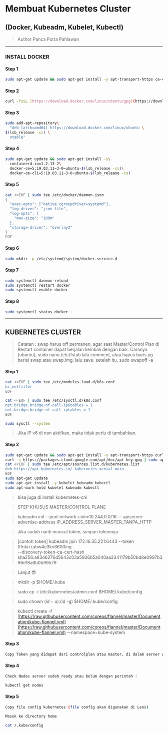 # Membuat Kubernetes Cluster
## (Docker, Kubeadm, Kubelet, Kubectl)
> Author Panca Putra Pahlawan
---

### INSTALL DOCKER

#### Step 1

```sh
sudo apt-get update && sudo apt-get install -y apt-transport-https ca-certificates curl software-properties-common gnupg2
```

#### Step 2

```sh
curl -fsSL [https://download.docker.com/linux/ubuntu/gpg](https://download.docker.com/linux/ubuntu/gpg) | sudo apt-key --keyring /etc/apt/trusted.gpg.d/docker.gpg add -
```

#### Step 3

```sh
sudo add-apt-repository\
  "deb [arch=amd64] https://download.docker.com/linux/ubuntu \
$(lsb_release -cs) \
  stable"
```

#### Step 4

```sh
sudo apt-get update && sudo apt-get install -y\
  containerd.io=1.2.13-2\
  docker-ce=5:19.03.11~3-0~ubuntu-$(lsb_release -cs)\
  docker-ce-cli=5:19.03.11~3-0~ubuntu-$(lsb_release -cs)
```

#### Step 5

```sh
cat <<EOF | sudo tee /etc/docker/daemon.json
{
  "exec-opts": ["native.cgroupdriver=systemd"],
  "log-driver": "json-file",
  "log-opts": {
    "max-size": "100m"
  },
  "storage-driver": "overlay2"
}
EOF
```

#### Step 6

```sh
sudo mkdir -p /etc/systemd/system/docker.service.d
```

#### Step 7

```sh
sudo systemctl daemon-reload
sudo systemctl restart docker
sudo systemctl enable docker
```

#### Step 8

```sh
sudo systemctl status docker
```
---

## KUBERNETES CLUSTER

> Catatan : swap harus off permanen, agar saat Master/Control Plan di Restart container dapat berjalan kembali dengan baik. Caranya (ubuntu), sudo nano /etc/fstab
lalu comment, atau hapus baris yg berisi swap atau swap.img, lalu save. setelah itu, 
sudo swapoff -a

#### Step 1
```sh
cat <<EOF | sudo tee /etc/modules-load.d/k8s.conf
br_netfilter
EOF

cat <<EOF | sudo tee /etc/sysctl.d/k8s.conf
net.bridge.bridge-nf-call-ip6tables = 1
net.bridge.bridge-nf-call-iptables = 1
EOF
```
```sh
sudo sysctl --system
```
> Jika IP v6 di non aktifkan, maka tidak perlu di tambahkan.

#### Step 2

```sh
sudo apt-get update && sudo apt-get install -y apt-transport-https curl
curl -s https://packages.cloud.google.com/apt/doc/apt-key.gpg | sudo apt-key add -
cat <<EOF | sudo tee /etc/apt/sources.list.d/kubernetes.list
deb https://apt.kubernetes.io/ kubernetes-xenial main
EOF
sudo apt-get update
sudo apt-get install -y kubelet kubeadm kubectl
sudo apt-mark hold kubelet kubeadm kubectl
```

> bisa juga di install kubernetes-cni


> STEP KHUSUS MASTER/CONTROL PLANE

> kubeadm init --pod-network-cidr=10.244.0.0/16 --
apiserver-advertise-address IP_ADDRESS_SERVER_MASTER_TANPA_HTTP

> Jika sudah nanti muncul token, simpan tokennya

> [contoh token]
kubeadm join 172.16.35.221:6443 --token 0fnkri.rabw4e3kv6600ing \
--discovery-token-ca-cert-hash sha256:a83d6276d5643c03a5936b5a040aa3341179b50bd8e0997b396e18a6b0b99579

> Lanjut 😎

> mkdir -p $HOME/.kube

> sudo cp -i /etc/kubernetes/admin.conf $HOME/.kube/config

> sudo chown $(id -u):$(id -g) $HOME/.kube/config

> kubectl create -f [https://raw.githubusercontent.com/coreos/flannel/master/Documentation/kube-flannel.yml](https://raw.githubusercontent.com/coreos/flannel/master/Documentation/kube-flannel.yml) --namespace=kube-system


#### Step 3 
```sh
Copy Token yang didapat dari controlplan atau master, di dalam server worker lalu enter.
```

#### Step 4
```sh
Check Nodes server sudah ready atau belum dengan perintah :

kubectl get nodes
```

#### Step 5
```sh
Copy file config kubernetes (file config akan digunakan di Lens)

Masuk ke directory home

cat /.kube/config
```

